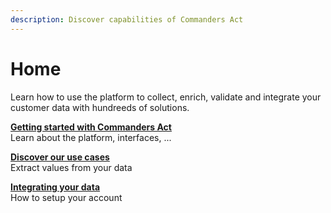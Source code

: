```yaml
---
description: Discover capabilities of Commanders Act
---
```


# Home

Learn how to use the platform to collect, enrich, validate and integrate your customer data with hundreeds of solutions.

[**Getting started with Commanders Act**](getting-started/platform-interface.md)\
Learn about the platform, interfaces, ...

[**Discover our use cases**](use-cases/engage-new-customers/)\
Extract values from your data

[**Integrating your data**](getting-started/integrating-your-data.md)\
How to setup your account
